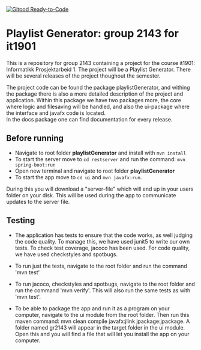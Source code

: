 [![Gitpod Ready-to-Code](https://img.shields.io/badge/Gitpod-Ready--to--Code-blue?logo=gitpod)](https://gitpod.stud.ntnu.no/#https://gitlab.stud.idi.ntnu.no/it1901/groups-2021/gr2143/gr2143)

# Playlist Generator: group 2143 for it1901

This is a repository for group 2143 containing a project for the course it1901: Informatikk Prosjektarbeid 1. The project will be a Playlist Generator. There will be several releases of the project thoughout the semester. 

The project code can be found the package playlistGenerator, and withing the package there is also a more detailed description of the project and application. Within this package we have two packages more, the core where logic and filesaving will be handled, and also the ui-package where the interface and javafx code is located.  
In the docs package one can find documentation for every release.  

## Before running

- Navigate to root folder **playlistGenerator** and install with `mvn install`
- To start the server move to `cd restserver` and run the command: `mvn spring-boot:run`
- Open new terminal and navigate to root folder **playlistGenerator**
- To start the app move to `cd ui` and `mvn javafx:run`.

During this you will download a "server-file" which will end up in your users folder on your disk. This will be used during the app to communicate updates to the server file.

## Testing

- The application has tests to ensure that the code works, as well judging the code quality. To manage this, we have used junit5 to write our own tests. To check test coverage, jacoco has been used. For code quality, we have used checkstyles and spotbugs. 

- To run just the tests, navigate to the root folder and run the command 'mvn test'
- To run jacoco, checkstyles and spotbugs, navigate to the root folder and run the command 'mvn verify'. This will also run the same tests as with 'mvn test'.
- To be able to package the app and run it as a program on your computer, navigate to the ui module from the root folder. Then run this maven command: mvn clean compile javafx:jlink jpackage:jpackage. A folder named gr2143 will appear in the target folder in the ui module. Open this and you will find a file that will let you install the app on your computer.
